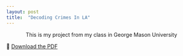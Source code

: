 ```yaml
---
layout: post
title:  "Decoding Crimes In LA"
---
```


<div style="text-align: center;">
    This is my project from my class in George Mason University
</div>

<p>
  📄 <a href="https://github.com/HeeseungMoon/HeeseungMoon.github.io/raw/master/assets/Crimes.pdf" target="_blank">Download the PDF</a>
</p>
